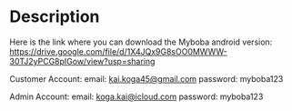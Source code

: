 # Description

Here is the link where you can download the Myboba android version:
https://drive.google.com/file/d/1X4JQx9G8sOO0MWWW-30TJ2yPCG8pIGow/view?usp=sharing

Customer Account:
email: kai.koga45@gmail.com
password: myboba123

Admin Account:
email: koga.kai@icloud.com
password: myboba123
